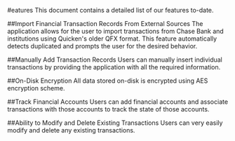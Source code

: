 #eatures
This document contains a detailed list of our features to-date.

##Import Financial Transaction Records From External Sources
The application allows for the user to import transactions from Chase Bank and institutions using Quicken's older QFX format. This feature automatically detects duplicated and prompts the user for the desired behavior.

##Manually Add Transaction Records
Users can manually insert individual transactions by providing the application with all the required information.

##On-Disk Encryption
All data stored on-disk is encrypted using AES encryption scheme. 

##Track Financial Accounts
Users can add financial accounts and associate transactions with those accounts to track the state of those accounts.

##Ability to Modify and Delete Existing Transactions
Users can very easily modify and delete any existing transactions.